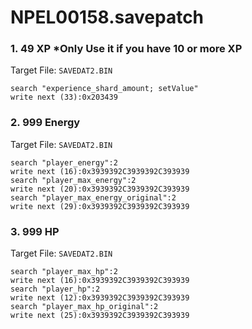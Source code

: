 # NPEL00158.savepatch

### 1. 49 XP *Only Use it if you have 10 or more XP

Target File: `SAVEDAT2.BIN`

```
search "experience_shard_amount; setValue"
write next (33):0x203439
```

### 2. 999 Energy

Target File: `SAVEDAT2.BIN`

```
search "player_energy":2
write next (16):0x3939392C3939392C393939
search "player_max_energy":2
write next (20):0x3939392C3939392C393939
search "player_max_energy_original":2
write next (29):0x3939392C3939392C393939
```

### 3. 999 HP

Target File: `SAVEDAT2.BIN`

```
search "player_max_hp":2
write next (16):0x3939392C3939392C393939
search "player_hp":2
write next (12):0x3939392C3939392C393939
search "player_max_hp_original":2
write next (25):0x3939392C3939392C393939
```

